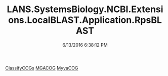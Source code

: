 ﻿---
title: LANS.SystemsBiology.NCBI.Extensions.LocalBLAST.Application.RpsBLAST
date: 6/13/2016 6:38:12 PM
---

[ClassifyCOGs](T-LANS.SystemsBiology.NCBI.Extensions.LocalBLAST.Application.RpsBLAST.ClassifyCOGs.html)
[MGACOG](T-LANS.SystemsBiology.NCBI.Extensions.LocalBLAST.Application.RpsBLAST.MGACOG.html)
[MyvaCOG](T-LANS.SystemsBiology.NCBI.Extensions.LocalBLAST.Application.RpsBLAST.MyvaCOG.html)
